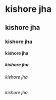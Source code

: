 # kishore jha 
## kishore jha
### kishore jha 
#### kishore jha
##### kishore jha 
###### kishore jha
###### kishore jha
